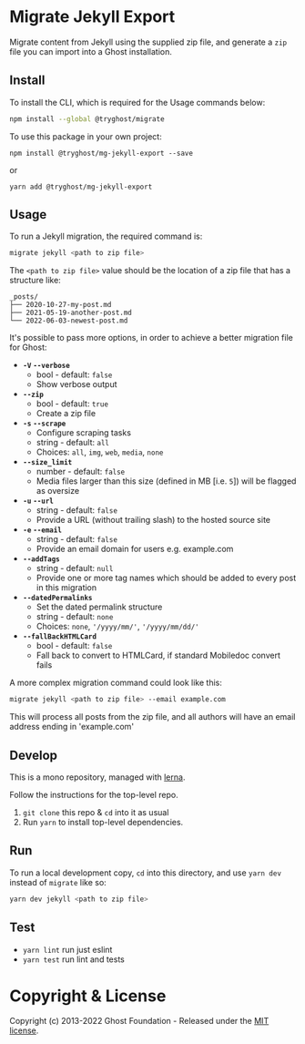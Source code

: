 # Migrate Jekyll Export

Migrate content from Jekyll using the supplied zip file, and generate a `zip` file you can import into a Ghost installation.


## Install

To install the CLI, which is required for the Usage commands below:

```sh
npm install --global @tryghost/migrate
```

To use this package in your own project:

`npm install @tryghost/mg-jekyll-export --save`

or

`yarn add @tryghost/mg-jekyll-export`


## Usage

To run a Jekyll migration, the required command is:

```sh
migrate jekyll <path to zip file>
```

The `<path to zip file>` value should be the location of a zip file that has a structure like:

```
_posts/
├── 2020-10-27-my-post.md
├── 2021-05-19-another-post.md
└── 2022-06-03-newest-post.md
```

It's possible to pass more options, in order to achieve a better migration file for Ghost:

- **`-V` `--verbose`**
    - bool - default: `false`
    - Show verbose output
- **`--zip`**
    - bool - default: `true`
    - Create a zip file
- **`-s` `--scrape`** 
    - Configure scraping tasks
    - string - default: `all` 
    - Choices: `all`, `img`, `web`, `media`, `none`
- **`--size_limit`**
    - number - default: `false`
    - Media files larger than this size (defined in MB [i.e. `5`]) will be flagged as oversize
- **`-u` `--url`**
    - string - default: `false`
    - Provide a URL (without trailing slash) to the hosted source site
- **`-e` `--email`**
    - string - default: `false`
    - Provide an email domain for users e.g. example.com
- **`--addTags`**
    - string - default: `null`
    - Provide one or more tag names which should be added to every post in this migration
- **`--datedPermalinks`** 
    - Set the dated permalink structure
    - string - default: `none` 
    - Choices: `none`, `'/yyyy/mm/'`, `'/yyyy/mm/dd/'`  
- **`--fallBackHTMLCard`**
    - bool - default: `false`
    - Fall back to convert to HTMLCard, if standard Mobiledoc convert fails

A more complex migration command could look like this:

```sh
migrate jekyll <path to zip file> --email example.com
```

This will process all posts from the zip file, and all authors will have an email address ending in 'example.com'


## Develop

This is a mono repository, managed with [lerna](https://lerna.js.org).

Follow the instructions for the top-level repo.
1. `git clone` this repo & `cd` into it as usual
2. Run `yarn` to install top-level dependencies.


## Run

To run a local development copy, `cd` into this directory, and use `yarn dev` instead of `migrate` like so:

```sh
yarn dev jekyll <path to zip file>
```


## Test

- `yarn lint` run just eslint
- `yarn test` run lint and tests


# Copyright & License

Copyright (c) 2013-2022 Ghost Foundation - Released under the [MIT license](LICENSE).
